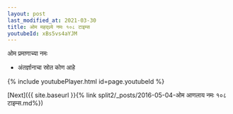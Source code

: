 ```yaml
---
layout: post
last_modified_at: 2021-03-30
title: ओम महद्ध्र्ये नमः १०८ टाइम्स
youtubeId: xBs5vs4aYJM
---
```

 
 
 ओम प्रमाणाच्या नमः  
 
 -  अंतर्ज्ञानाचा स्रोत कोण आहे 
 
  
 
  
 
 
 
 
 
 


{% include youtubePlayer.html id=page.youtubeId %}
 
[Next]({{ site.baseurl }}{% link  split2/_posts/2016-05-04-ओम आणलाय नमः १०८ टाइम्स.md%})
 
